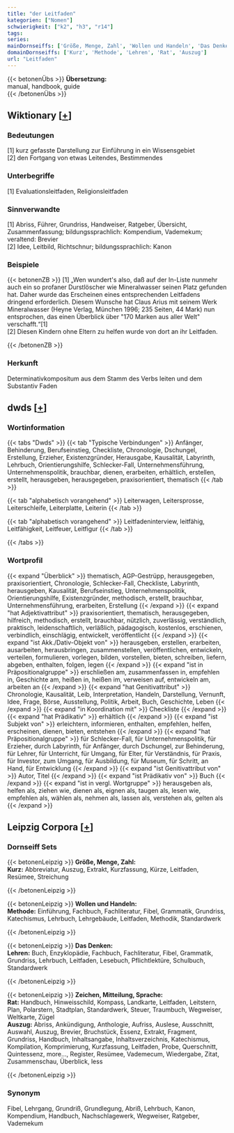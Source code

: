 ```yaml
---
title: "der Leitfaden"
kategorien: ["Nomen"]
schwierigkeit: ["k2", "h3", "r14"]
tags:
series:
mainDornseiffs: ['Größe, Menge, Zahl', 'Wollen und Handeln', 'Das Denken', 'Zeichen, Mitteilung, Sprache']
domainDornseiffs: ['Kurz', 'Methode', 'Lehren', 'Rat', 'Auszug']
url: "Leitfaden"
---
```


{{< betonenÜbs >}}
**Übersetzung:**  
manual, handbook, guide  
{{< /betonenÜbs >}}

## Wiktionary [[+](https://de.wiktionary.org/wiki/Leitfaden)]

### Bedeutungen
[1] kurz gefasste Darstellung zur Einführung in ein Wissensgebiet  
[2] den Fortgang von etwas Leitendes, Bestimmendes  

### Unterbegriffe
[1] Evaluationsleitfaden, Religionsleitfaden  

### Sinnverwandte
[1] Abriss, Führer, Grundriss, Handweiser, Ratgeber, Übersicht, Zusammenfassung; bildungssprachlich: Kompendium, Vademekum; veraltend: Brevier  
[2] Idee, Leitbild, Richtschnur; bildungssprachlich: Kanon  

### Beispiele
{{< betonenZB >}}
[1] „Wen wundert's also, daß auf der In-Liste nunmehr auch ein so profaner Durstlöscher wie Mineralwasser seinen Platz gefunden hat. Daher wurde das Erscheinen eines entsprechenden Leitfadens dringend erforderlich. Diesem Wunsche hat Claus Arius mit seinem Werk Mineralwasser (Heyne Verlag, München 1996; 235 Seiten, 44 Mark) nun entsprochen, das einen Überblick über "170 Marken aus aller Welt" verschafft.“[1]  
[2] Diesen Kindern ohne Eltern zu helfen wurde von dort an ihr Leitfaden.  

{{< /betonenZB >}}
### Herkunft
Determinativkompositum aus dem Stamm des Verbs leiten und dem Substantiv Faden  



## dwds [[+](https://www.dwds.de/wb/Leitfaden)]

### Wortinformation
{{< tabs "Dwds" >}}
{{< tab "Typische Verbindungen" >}}
Anfänger, Behinderung, Berufseinstieg, Checkliste, Chronologie, Dschungel, Erstellung, Erzieher, Existenzgründer, Herausgabe, Kausalität, Labyrinth, Lehrbuch, Orientierungshilfe, Schlecker-Fall, Unternehmensführung, Unternehmenspolitik, brauchbar, dienen, erarbeiten, erhältlich, erstellen, erstellt, herausgeben, herausgegeben, praxisorientiert, thematisch
{{< /tab >}}

{{< tab "alphabetisch vorangehend" >}}
Leiterwagen, Leitersprosse, Leiterschleife, Leiterplatte, Leiterin
{{< /tab >}}

{{< tab "alphabetisch vorangehend" >}}
Leitfadeninterview, leitfähig, Leitfähigkeit, Leitfeuer, Leitfigur
{{< /tab >}}

{{< /tabs >}}

### Wortprofil
{{< expand "Überblick" >}} thematisch, AGP-Gestrüpp, herausgegeben, praxisorientiert, Chronologie, Schlecker-Fall, Checkliste, Labyrinth, herausgeben, Kausalität, Berufseinstieg, Unternehmenspolitik, Orientierungshilfe, Existenzgründer, methodisch, erstellt, brauchbar, Unternehmensführung, erarbeiten, Erstellung {{< /expand >}}
{{< expand "hat Adjektivattribut" >}} praxisorientiert, thematisch, herausgegeben, hilfreich, methodisch, erstellt, brauchbar, nützlich, zuverlässig, verständlich, praktisch, leidenschaftlich, verläßlich, pädagogisch, kostenlos, erschienen, verbindlich, einschlägig, entwickelt, veröffentlicht {{< /expand >}}
{{< expand "ist Akk./Dativ-Objekt von" >}} herausgeben, erstellen, erarbeiten, ausarbeiten, herausbringen, zusammenstellen, veröffentlichen, entwickeln, verteilen, formulieren, vorlegen, bilden, vorstellen, bieten, schreiben, liefern, abgeben, enthalten, folgen, legen {{< /expand >}}
{{< expand "ist in Präpositionalgruppe" >}} erschließen am, zusammenfassen in, empfehlen in, Geschichte am, heißen in, heißen im, verweisen auf, entwickeln am, arbeiten an {{< /expand >}}
{{< expand "hat Genitivattribut" >}} Chronologie, Kausalität, Leib, Interpretation, Handeln, Darstellung, Vernunft, Idee, Frage, Börse, Ausstellung, Politik, Arbeit, Buch, Geschichte, Leben {{< /expand >}}
{{< expand "in Koordination mit" >}} Checkliste {{< /expand >}}
{{< expand "hat Prädikativ" >}} erhältlich {{< /expand >}}
{{< expand "ist Subjekt von" >}} erleichtern, informieren, enthalten, empfehlen, helfen, erscheinen, dienen, bieten, entstehen {{< /expand >}}
{{< expand "hat Präpositionalgruppe" >}} für Schlecker-Fall, für Unternehmenspolitik, für Erzieher, durch Labyrinth, für Anfänger, durch Dschungel, zur Behinderung, für Lehrer, für Unterricht, für Umgang, für Elter, für Verständnis, für Praxis, für Investor, zum Umgang, für Ausbildung, für Museum, für Schritt, an Hand, für Entwicklung {{< /expand >}}
{{< expand "ist Genitivattribut von" >}} Autor, Titel {{< /expand >}}
{{< expand "ist Prädikativ von" >}} Buch {{< /expand >}}
{{< expand "ist in vergl. Wortgruppe" >}} herausgeben als, helfen als, ziehen wie, dienen als, eignen als, taugen als, lesen wie, empfehlen als, wählen als, nehmen als, lassen als, verstehen als, gelten als {{< /expand >}}

## Leipzig Corpora [[+](https://corpora.uni-leipzig.de/en/res?word=Leitfaden&corpusId=deu_newscrawl-public_2018)]

### Dornseiff Sets
{{< betonenLeipzig >}}
**Größe, Menge, Zahl:**  
**Kurz:** Abbreviatur, Auszug, Extrakt, Kurzfassung, Kürze, Leitfaden, Resümee, Streichung  

{{< /betonenLeipzig >}}


{{< betonenLeipzig >}}
**Wollen und Handeln:**  
**Methode:** Einführung, Fachbuch, Fachliteratur, Fibel, Grammatik, Grundriss, Katechismus, Lehrbuch, Lehrgebäude, Leitfaden, Methodik, Standardwerk  

{{< /betonenLeipzig >}}


{{< betonenLeipzig >}}
**Das Denken:**  
**Lehren:** Buch, Enzyklopädie, Fachbuch, Fachliteratur, Fibel, Grammatik, Grundriss, Lehrbuch, Leitfaden, Lesebuch, Pflichtlektüre, Schulbuch, Standardwerk  

{{< /betonenLeipzig >}}


{{< betonenLeipzig >}}
**Zeichen, Mitteilung, Sprache:**  
**Rat:** Handbuch, Hinweisschild, Kompass, Landkarte, Leitfaden, Leitstern, Plan, Polarstern, Stadtplan, Standardwerk, Steuer, Traumbuch, Wegweiser, Weltkarte, Zügel  
**Auszug:** Abriss, Ankündigung, Anthologie, Aufriss, Auslese, Ausschnitt, Auswahl, Auszug, Brevier, Bruchstück, Essenz, Extrakt, Fragment, Grundriss, Handbuch, Inhaltsangabe, Inhaltsverzeichnis, Katechismus, Kompilation, Komprimierung, Kurzfassung, Leitfaden, Probe, Querschnitt, Quintessenz, more..., Register, Resümee, Vademecum, Wiedergabe, Zitat, Zusammenschau, Überblick, less  

{{< /betonenLeipzig >}}

### Synonym
Fibel, Lehrgang, Grundriß, Grundlegung, Abriß, Lehrbuch, Kanon, Kompendium, Handbuch, Nachschlagewerk, Wegweiser, Ratgeber, Vademekum

